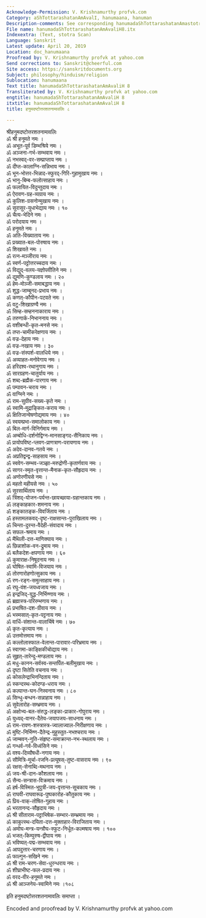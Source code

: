 ```yaml
---
Acknowledge-Permission: V. Krishnamurthy profvk.com
Category: aShTottarashatanAmAvalI, hanumaana, hanuman
Description-comments: See corresponding hanumadaShTottarashatanAmastotram
File name: hanumadaShTottarashatanAmAvaliH8.itx
Indexextra: (Text, stotra Scan)
Language: Sanskrit
Latest update: April 20, 2019
Location: doc_hanumaana
Proofread by: V. Krishnamurthy profvk at yahoo.com
Send corrections to: Sanskrit@cheerful.com
Site access: https://sanskritdocuments.org
Subject: philosophy/hinduism/religion
Sublocation: hanumaana
Text title: hanumadaShTottarashatanAmAvaliH 8
Transliterated by: V. Krishnamurthy profvk at yahoo.com
engtitle: hanumadaShTottarashatanAmAvaliH 8
itxtitle: hanumadaShTottarashatanAmAvaliH 8
title: हनुमदष्टोत्तरशतनामावलिः ८

---
```

  
 श्रीहनुमदष्टोत्तरशतनामावलिः   
ॐ श्री हनूमते नमः ।  
ॐ अभूत-पूर्व डिम्भश्रिये नमः ।  
ॐ अञ्जना-गर्भ-सम्भवाय नमः ।  
ॐ नभस्वद्-वर-सम्प्राप्ताय नमः ।  
ॐ दीप्त-कालाग्नि-सन्निभाय नमः ।  
ॐ भून-भोत्तर-भिन्नाद-स्फुरद्-गिरि-गुहामुखाय नमः ।  
ॐ भानु-बिम्ब-फलोत्साहाय नमः ।  
ॐ फलायित-विदुन्तुदाय नमः ।  
ॐ ऐरावण-ग्रह-व्यग्राय नमः ।  
ॐ कुलिश-ग्रसनोन्मुखाय नमः ।  
ॐ सुरासुर-युधाभेद्याय नमः । १०  
ॐ चैत्य-भेदिने नमः ।  
ॐ परोदयाय नमः ।  
ॐ हनूमते नमः ।  
ॐ अति-विख्याताय नमः ।  
ॐ प्रख्यात-बल-पोरुषाय नमः ।  
ॐ शिखावते नमः ।  
ॐ रत्न-मञ्जीराय नमः ।  
ॐ स्वर्ण-पट्टोत्तरच्चदाय नमः ।  
ॐ विद्युद्-वलय-यज्ञोपवीतिने नमः ।  
ॐ द्युमणि-कुण्डलाय नमः । २०  
ॐ हेम-मोञ्जी-समाबद्धाय नमः ।  
ॐ शुद्ध-जाम्बूनद-प्रभाय नमः ।  
ॐ कणत्-कौपीन-पटवते नमः ।  
ॐ वटु-शिखाग्रण्यै नमः ।  
ॐ सिम्ह-सम्हननाकाराय नमः ।  
ॐ तरुणार्क-निभाननाय नमः ।  
ॐ वशीबन्धी-कृत-मनसे नमः ।  
ॐ तप्त-चामीकरेक्षणाय नमः ।  
ॐ वज्र-देहाय नमः ।  
ॐ वज्र-नखाय नमः । ३०  
ॐ वज्र-संस्पर्श-वालधिये नमः ।  
ॐ अव्याहत-मनोवेगाय नमः ।  
ॐ हरिदश्व-रथानुगाय नमः ।  
ॐ सारग्रहण-चातुर्याय नमः ।  
ॐ शब्द-ब्रह्मैक-पारगाय नमः ।  
ॐ पम्पावन-चराय नमः ।  
ॐ वाग्मिने नमः ।  
ॐ राम-सुग्रीव-सख्य-कृते नमः ।  
ॐ स्वामि-मुद्राङ्कित-कराय नमः ।  
ॐ क्षितिजान्वेषणोद्यमाय नमः । ४०  
ॐ स्वयम्प्रभा-समालोकाय नमः ।  
ॐ बिल-मार्ग-विनिर्गमाय नमः ।  
ॐ अम्बोधि-दर्शनोद्विग्न-मानसाङ्गद-सैनिकाय नमः ।  
ॐ प्रायोपविष्ट-प्लवग-प्राणत्राण-परायणाय नमः ।  
ॐ अदेव-दानव-गतये नमः ।  
ॐ अप्रतिद्वन्द्व-साहसाय नमः ।  
ॐ स्ववेग-सम्भव-जञ्झा-मरुद्रोणी-कृतार्णवाय नमः ।  
ॐ सागर-स्मृत-वृत्तान्त-मैनाक-कृत-सौहृदाय नमः ।  
ॐ अणोरणीयसे नमः ।  
ॐ महतो महीयसे नमः । ५०  
ॐ सुरसार्थिताय नमः ।  
ॐ त्रिंशद्-योजन-पर्यन्त-छायच्छाया-ग्रहान्तकाय नमः ।  
ॐ लङ्काहकार-शमनाय नमः ।  
ॐ शङ्कातङ्क-विवर्जिताय नमः ।  
ॐ हस्तामलकवद्-दृष्ट-राक्षसान्तः-पुराखिलाय नमः ।  
ॐ चिन्ता-दुरन्त-वैदेही-संवादाय नमः ।  
ॐ सफल-श्रमाय नमः ।  
ॐ मैथिली-दत्त-माणिक्याय नमः ।  
ॐ छिन्नाशोक-वन-द्रुमाय नमः ।  
ॐ बलैकदेश-क्षपणाय नमः । ६०  
ॐ कुमाराक्ष-निषूदनाय नमः ।  
ॐ घोषित-स्वामि-विजयाय नमः ।  
ॐ तोरणारोहणोत्सुकाय नमः ।  
ॐ रण-रङ्ग-समुत्साहाय नमः ।  
ॐ रघु-वंश-जयध्वजाय नमः ।  
ॐ इन्द्रजिद्-युद्ध-निर्भिण्णाय नमः ।  
ॐ ब्रह्मास्त्र-परिरम्भणाय नमः ।  
ॐ प्रभाषित-दश-ग्रीवाय नमः ।  
ॐ भस्मसात्-कृत-पट्टनाय नमः ।  
ॐ वार्धि-संशान्त-वालार्चिषे नमः । ७०  
ॐ कृत-कृत्याय नमः ।  
ॐ उत्तमोत्तमाय नमः ।  
ॐ कल्लोलास्फाल-वेलान्त-पारावार-परिभ्रमाय नमः ।  
ॐ स्वागमा-काङ्क्षिकीचोद्याय नमः ।  
ॐ सुहृत्-तारेन्दु-मण्डलाय नमः ।  
ॐ मधु-कानन-सर्वस्व-सन्तर्पित-बलीमुखाय नमः ।  
ॐ दृष्टा सितेति वचनाय नमः ।  
ॐ कोसलेन्द्राभिनन्दिताय नमः ।  
ॐ स्कन्दस्थ-कोदण्ड-धराय नमः ।  
ॐ कल्पान्त-घन-निस्वनाय नमः । ८०  
ॐ सिन्धु-बन्धन-सन्नाहाय नमः ।  
ॐ सुवेलारोह-सम्भ्रमाय नमः ।  
ॐ अक्षोभ्य-बल-संरुद्ध-लङ्का-प्राकार-गोपुराय नमः ।  
ॐ युध्यद्-वानर-दैतेय-जयापजय-साधनाय नमः ।  
ॐ राम-रावण-शस्त्रास्त्र-ज्वालाज्वाल-निरीक्षणाय नमः ।  
ॐ मुष्टि-निर्भिण्ण-दैतेन्द्र-मुहुस्तुत-नभश्चराय नमः ।  
ॐ जाम्बवन्-नुति-संहृष्ट-समाक्रान्त-नभ-स्थलाय नमः ।  
ॐ गन्धर्व-गर्व-विध्वंसिने नमः ।  
ॐ वश्य-दिव्यौषधी-नगाय नमः ।  
ॐ सौमित्रि-मूर्चा-रजनि-प्रत्यूषस्-तुष्ट-वासराय नमः । ९०  
ॐ रक्षस्-सेनाब्दि-मथनाय नमः ।  
ॐ जय-श्री-दान-कौशलाय नमः ।  
ॐ सैन्य-सन्त्रास-विक्रमाय नमः ।  
ॐ हर्ष-विस्मित-भूपुत्री-जय-वृत्तान्त-सूचकाय नमः ।  
ॐ राघवी-राघवारूढ-पुष्पकारोह-कौतुकाय नमः ।  
ॐ प्रिय-वाक्-तोषित-गुहाय नमः ।  
ॐ भरतानन्द-सौहृदाय नमः ।  
ॐ श्री सीताराम-पट्टाभिषेक-सम्भार-सम्भ्रमाय नमः ।  
ॐ काकुत्स्थ-दयिता-दत्त-मुक्ताहार-विराजिताय नमः ।  
ॐ अमोघ-मन्त्र-यन्त्रौघ-स्फुट-निर्धूत-कल्मषाय नमः । १००  
ॐ भजत्-किम्पुरुष-द्वीपाय नमः ।  
ॐ भविष्यत्-पद्म-सम्भवाय नमः ।  
ॐ आपदुत्तार-चरणाय नमः ।  
ॐ फाल्गुन-सखिने नमः ।  
ॐ श्री राम-चरण-सेवा-धुरन्धराय नमः ।  
ॐ शीघ्राभीष्ट-फल-प्रदाय नमः ।  
ॐ वरद-वीर-हनूमते नमः ।  
ॐ श्री आञ्जनेय-स्वामिने नमः ।१०८  
  
इति हनुमदष्टोत्तरशतनामावलिः समाप्ता ।  
  
Encoded and proofread by V. Krishnamurthy profvk at yahoo.com  
  

